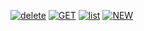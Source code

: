 <a href="https://imgbb.com/"><img src="https://i.ibb.co/wJckHcH/delete.png" alt="delete" border="0"></a>
<a href="https://imgbb.com/"><img src="https://i.ibb.co/7jPqjr3/GET.png" alt="GET" border="0"></a>
<a href="https://ibb.co/QXxckLH"><img src="https://i.ibb.co/FndWX2Y/list.png" alt="list" border="0"></a>
<a href="https://ibb.co/7S6v7wm"><img src="https://i.ibb.co/RgV2Lxw/NEW.png" alt="NEW" border="0"></a>

